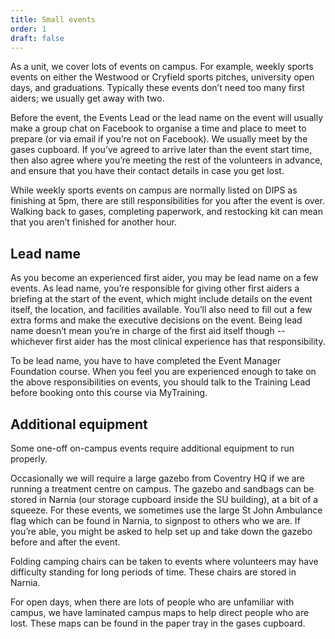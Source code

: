 ```yaml
---
title: Small events
order: 1
draft: false
---
```

As a unit, we cover lots of events on campus. For example, weekly sports events on either the Westwood or Cryfield sports pitches, university open days, and graduations. Typically these events don’t need too many first aiders; we usually get away with two.

Before the event, the Events Lead or the lead name on the event will usually make a group chat on Facebook to organise a time and place to meet to prepare (or via email if you’re not on Facebook). We usually meet by the gases cupboard. If you’ve agreed to arrive later than the event start time, then also agree where you’re meeting the rest of the volunteers in advance, and ensure that you have their contact details in case you get lost.

While weekly sports events on campus are normally listed on DIPS as finishing at 5pm, there are still responsibilities for you after the event is over. Walking back to gases, completing paperwork, and restocking kit can mean that you aren’t finished for another hour.

## Lead name

As you become an experienced first aider, you may be lead name on a few events. As lead name, you’re responsible for giving other first aiders a briefing at the start of the event, which might include details on the event itself, the location, and facilities available. You’ll also need to fill out a few extra forms and make the executive decisions on the event. Being lead name doesn’t mean you’re in charge of the first aid itself though -- whichever first aider has the most clinical experience has that responsibility.

To be lead name, you have to have completed the Event Manager Foundation course. When you feel you are experienced enough to take on the above responsibilities on events, you should talk to the Training Lead before booking onto this course via MyTraining. 

## Additional equipment

Some one-off on-campus events require additional equipment to run properly.

Occasionally we will require a large gazebo from Coventry HQ if we are running a treatment centre on campus. The gazebo and sandbags can be stored in Narnia (our storage cupboard inside the SU building), at a bit of a squeeze. For these events, we sometimes use the large St John Ambulance flag which can be found in Narnia, to signpost to others who we are. If you’re able, you might be asked to help set up and take down the gazebo before and after the event. 

Folding camping chairs can be taken to events where volunteers may have difficulty standing for long periods of time. These chairs are stored in Narnia.

For open days, when there are lots of people who are unfamiliar with campus, we have laminated campus maps to help direct people who are lost. These maps can be found in the paper tray in the gases cupboard.